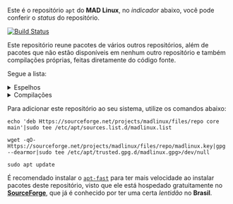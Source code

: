 Este é o repositório `apt` do **MAD Linux**, no _indicador_ abaixo, você pode conferir o _status_ do repositório.

[![Build Status](https://img.shields.io/endpoint.svg?url=https%3A%2F%2Factions-badge.atrox.dev%2Fmyawesomedistro%2Fmadrepo%2Fbadge%3Fref%3Dmain&style=for-the-badge&label=MAD%20Repo)](https://actions-badge.atrox.dev/myawesomedistro/madrepo/goto?ref=main)

Este repositório reune pacotes de vários outros repositórios, além de pacotes que não estão disponíveis em nenhum outro repositório e também compilações próprias, feitas diretamente do código fonte.

Segue a lista:
<details>
  <summary>Espelhos</summary>

Alva (GitHub)

Ao (GitHub)

AppCenter (elementary OS)

App Grid (PPA)

AppImageLauncher (GitHub)

Apple Music (GitHub)

Apt-fast (PPA)

Asar UI (GitHub)

Atom (Http)

Bat (GitHub)

Bomi (PPA)

Caprine (GitHub)

Cawbird (OBS)

Crown translate (GitHub)

DeltaChat (Http)

Discord (Http)

DockbarX (PPA)

Docker (Apt)

Dolibarr (SourceForge)

Draw.io (GitHub)

duf (GitHub)

Duplicati (GitHub)

Edge (Apt)

Etcher (GitHub)

Figma (GitHub)

Flat-remix (PPA)

Font Manager (PPA)

Fonts Emojione (Ubuntu Focal)

FreeTube (GitHub)

GameHub (GitHub)

gg (Apt)

ghostwriter (PPA)

Giara (PPA)

GitKraken (Http)

GitHub Desktop (GitHub)

Gitify (GitHub)

GNOME ALSA mixer (Debian Stretch)

graSSHopper (Http)

Guilded (Http)

Haguichi (PPA)

Hardcode-tray (OBS)

Heroic/Legendary (GitHub)

Hyper (Http)

Hypnotix (GitHub)

Jellyfin (Apt)

Jetbrains (Apt)

Jitsi Meet (GitHub)

KDiskMark (GitHub)

Komorebi (GitHub)

KXStudio (Apt) (PPA)

LazPaint (GitHub)

Lightworks (Http)

LightZone (PPA)

Linux Firmware (Apt)

Local (Http)

LSD (GitHub)

Mailspring (GitHub)

Mark Text (GitHub)

MEGAsync (Debian Buster deps)

MellowPlayer (OBS)

Meteo (PPA)

Min (GitHub)

Minio (Http)

MySQL (Apt)

Natron (PPA)

NoMachine (Http)

OneDriver (PPA)

OnlyOffice (Apt)

Papirus (PPA)

Pb-for-desktop (GitHub)

PDFsam (GitHub)

Persepolis (PPA)

Portmaster (Http)

PPA-Purge (Apt)

QOwnNotes (PPA)

Quill (Http)

qView (PPA)

RClone (Http)

RCloneTray (GitHub)

RStudio (Http)

Scrcpy GUI (GitHub)

Send Anywhere (Http)

Signal (Apt)

Simplenote (GitHub)

Skype (Http)

Sleek (GitHub)

SonoBus (Apt)

SpeedTest (Apt)

Steam (Http)

Stremio (Http)

superProductivity (GitHub)

Syncthing (Apt)

SysMonTask (GitHub)

Tartube (GitHub)

Teams (Apt)

TeamViewer (Http)

ToneLib Zoom (Http)

Touchégg (GitHub)

Ubuntu Make (PPA)

Ulauncher (GitHub)

UNetbootin (PPA)

Visual Studio Code (Apt)

Vivaldi (Http)

VSCodium (GitHub)

Whale (GitHub)

WINE (Apt)

xemu (PPA)

YouTube TV Desktop (GitHub)

ZeroTier (Apt)

Zoom (Http)

</details>
<details>
  <summary>Compilações</summary>

[Advanced copy](Https://github.com/jarun/advcpmv)

[Ananicy](Https://github.com/Nefelim4ag/Ananicy)

[Apple iCloud](Https://www.addictivetips.com/ubuntu-linux-tips/use-icloud-on-linux/)

[Bashrun](Https://gitlab.com/myawesomedistro/bashrun)

[Bit](Https://github.com/chriswalz/bit)

[BSPWM](Https://github.com/j-james/bspwm-rounded-corners)

[Compton](Https://github.com/tryone144/compton)

[Fonts SNFS](Https://github.com/supermarin/YosemiteSanFranciscoFont)

[Gestures](Https://github.com/bulletmark/libinput-gestures)

[Go disk usage](Https://github.com/dundee/gdu)

[Google Docs](https://github.com/nativefier/nativefier/issues/831#issuecomment-786705198)

[LightDM webkit2 greeter](Https://github.com/Antergos/web-greeter/issues/) (OBS) (Repack) [Tema Glorious](Https://github.com/manilarome/lightdm-webkit2-theme-glorious)

[Linux notification center](Https://github.com/phuhl/linux_notification_center)

[MAD Welcome](Https://gitlab.com/myawesomedistro/madwelcome)

[Microsoft Office](https://swafox.com/msoffice-linux/)

[Obsidian](Https://github.com/obsidianmd/obsidian-releases) (GitHub) (Repack)

[Panther launcher](Https://gitlab.com/rastersoft/panther_launcher) (Http) (Repack)

[Picom](Https://github.com/jonaburg/picom)

[PowerKit](Https://github.com/rodlie/powerkit)

[Rambox](Https://github.com/ramboxapp/community-edition) (GitHub) (Repack)

[REAPER](Https://reaper.fm) (Http) (Repack)

[Rofi](Https://github.com/davatorium/rofi)

[Tela icon theme](Https://github.com/vinceliuice/Tela-icon-theme)

[Touché](Https://github.com/JoseExposito/touche)

[Warpinator](https://github.com/linuxmint/warpinator)

[XFCE4 panel profiles](Https://docs.xfce.org/apps/xfce4-panel-profiles/start) (Ubuntu focal) (Repack)

[yabridge](Https://github.com/robbert-vdh/yabridge)

[zentile](Https://github.com/blrsn/zentile)

</details>

Para adicionar este repositório ao seu sistema, utilize os comandos abaixo:
```
echo 'deb Https://sourceforge.net/projects/madlinux/files/repo core main'|sudo tee /etc/apt/sources.list.d/madlinux.list
```
```
wget -qO- Https://sourceforge.net/projects/madlinux/files/repo/madlinux.key|gpg --dearmor|sudo tee /etc/apt/trusted.gpg.d/madlinux.gpg>/dev/null
```
```
sudo apt update
```

É recomendado instalar o [`apt-fast`](Https://github.com/ilikenwf/apt-fast) para ter mais velocidade ao instalar pacotes deste repositório, visto que ele está hospedado gratuitamente no [**SourceForge**](Https://sourceforge.net), que já é conhecido por ter uma certa _lentidão_ no **Brasil**.